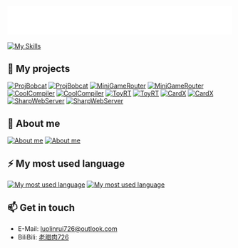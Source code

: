<p>
<img src="/laolarou.svg"/>
</p>

[![My Skills](https://skillicons.dev/icons?i=cs,dotnet,go,unity,java,cpp,html,ts,nodejs)](https://skillicons.dev)

## 🎲 My projects

[![ProjBobcat](https://laolarou-github-readme-stats.vercel.app/api/pin/?username=corona-studio&repo=ProjBobcat&theme=radical#gh-dark-mode-only)](https://github.com/Corona-Studio/ProjBobcat#gh-dark-mode-only)
[![ProjBobcat](https://laolarou-github-readme-stats.vercel.app/api/pin/?username=corona-studio&repo=ProjBobcat&theme=swift#gh-light-mode-only)](https://github.com/Corona-Studio/ProjBobcat#gh-light-mode-only)
[![MiniGameRouter](https://laolarou-github-readme-stats.vercel.app/api/pin/?username=laolarou726&repo=MiniGameRouter&theme=radical#gh-dark-mode-only)](https://github.com/laolarou726/MiniGameRouter#gh-dark-mode-only)
[![MiniGameRouter](https://laolarou-github-readme-stats.vercel.app/api/pin/?username=laolarou726&repo=MiniGameRouter&theme=swift#gh-light-mode-only)](https://github.com/laolarou726/MiniGameRouter#gh-light-mode-only)
[![CoolCompiler](https://laolarou-github-readme-stats.vercel.app/api/pin/?username=laolarou726&repo=CoolCompiler&theme=radical#gh-dark-mode-only)](https://github.com/laolarou726/CoolCompiler#gh-dark-mode-only)
[![CoolCompiler](https://laolarou-github-readme-stats.vercel.app/api/pin/?username=laolarou726&repo=CoolCompiler&theme=swift#gh-light-mode-only)](https://github.com/laolarou726/CoolCompiler#gh-light-mode-only)
[![ToyRT](https://laolarou-github-readme-stats.vercel.app/api/pin/?username=laolarou726&repo=ToyRT&theme=radical#gh-dark-mode-only)](https://github.com/laolarou726/ToyRT#gh-dark-mode-only)
[![ToyRT](https://laolarou-github-readme-stats.vercel.app/api/pin/?username=laolarou726&repo=ToyRT&theme=swift#gh-light-mode-only)](https://github.com/laolarou726/ToyRT#gh-light-mode-only)
[![CardX](https://laolarou-github-readme-stats.vercel.app/api/pin/?username=laolarou726&repo=CardX&theme=radical#gh-dark-mode-only)](https://github.com/laolarou726/CardX#gh-dark-mode-only)
[![CardX](https://laolarou-github-readme-stats.vercel.app/api/pin/?username=laolarou726&repo=CardX&theme=swift#gh-light-mode-only)](https://github.com/laolarou726/CardX#gh-light-mode-only)
[![SharpWebServer](https://laolarou-github-readme-stats.vercel.app/api/pin/?username=corona-studio&repo=SharpWebServer&theme=radical#gh-dark-mode-only)](https://github.com/Corona-Studio/SharpWebServer#gh-dark-mode-only)
[![SharpWebServer](https://laolarou-github-readme-stats.vercel.app/api/pin/?username=corona-studio&repo=SharpWebServer&theme=swift#gh-light-mode-only)](https://github.com/Corona-Studio/SharpWebServer#gh-light-mode-only)

## 👀 About me

[![About me](https://laolarou-github-readme-stats.vercel.app/api?username=laolarou726&count_private=true&show_icons=true&theme=radical#gh-dark-mode-only)](https://laolarou-github-readme-stats.vercel.app/api?username=laolarou726&count_private=true&show_icons=true&theme=radical#gh-dark-mode-only)
[![About me](https://laolarou-github-readme-stats.vercel.app/api?username=laolarou726&count_private=true&show_icons=true&theme=swift#gh-light-mode-only)](https://laolarou-github-readme-stats.vercel.app/api?username=laolarou726&count_private=true&show_icons=true&theme=swift#gh-light-mode-only)

## ⚡ My most used language

[![My most used language](https://laolarou-github-readme-stats.vercel.app/api/top-langs/?username=laolarou726&count_private=true&layout=compact&theme=radical#gh-dark-mode-only)](https://laolarou-github-readme-stats.vercel.app/api/top-langs/?username=laolarou726&count_private=true&layout=compact&theme=radical#gh-dark-mode-only)
[![My most used language](https://laolarou-github-readme-stats.vercel.app/api/top-langs/?username=laolarou726&count_private=true&layout=compact&theme=swift#gh-light-mode-only)](https://laolarou-github-readme-stats.vercel.app/api/top-langs/?username=laolarou726&count_private=true&layout=compact&theme=swift#gh-light-mode-only)

## 📫 Get in touch

- E-Mail: [luolinrui726@outlook.com](mailto:luolinrui726@outlook.com)
- BiliBili: [老腊肉726](https://space.bilibili.com/31267692)
